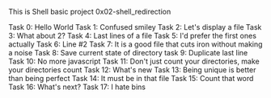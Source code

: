This is Shell basic project 0x02-shell_redirection

Task 0: Hello World
Task 1: Confused smiley
Task 2: Let's display a file
Task 3: What about 2?
Task 4: Last lines of a file
Task 5: I'd prefer the first ones actually
Task 6: Line #2
Task 7: It is a good file that cuts iron without making a noise
Task 8: Save current state of directory
task 9: Duplicate last line
Task 10: No more javascript
Task 11: Don't just count your directories, make your directories count
Task 12: What's new
Task 13: Being unique is better than being perfect
Task 14: It must be in that file
Task 15: Count that word
Task 16: What's next?
Task 17: I hate bins
